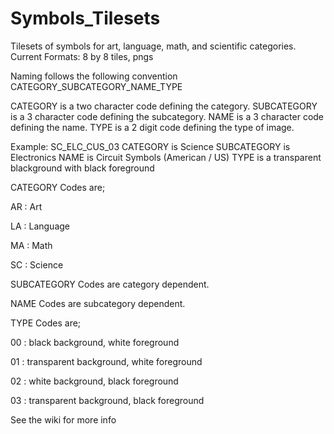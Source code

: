 # Symbols_Tilesets
Tilesets of symbols for art, language, math, and scientific categories. 
Current Formats:  8 by 8 tiles, pngs

Naming follows the following convention
CATEGORY_SUBCATEGORY_NAME_TYPE


CATEGORY is a two character code defining the category.
SUBCATEGORY is a 3 character code defining the subcategory.
NAME is a 3 character code defining the name.
TYPE is a 2 digit code defining the type of image.

Example: SC_ELC_CUS_03
CATEGORY is Science
SUBCATEGORY is Electronics
NAME is Circuit Symbols (American / US)
TYPE is a transparent blackground with black foreground 

CATEGORY Codes are;

AR : Art

LA : Language

MA : Math

SC : Science

SUBCATEGORY Codes are category dependent.

NAME Codes are subcategory dependent.

TYPE Codes are;

00 : black background, white foreground

01 : transparent background, white foreground

02 : white background, black foreground

03 : transparent background, black foreground

See the wiki for more info
